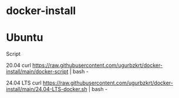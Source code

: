 # docker-install
# Ubuntu

Script

20.04 
curl https://raw.githubusercontent.com/ugurbzkrt/docker-install/main/docker-script | bash -

24.04 LTS
curl https://raw.githubusercontent.com/ugurbzkrt/docker-install/main/24.04-LTS-docker.sh | bash -
